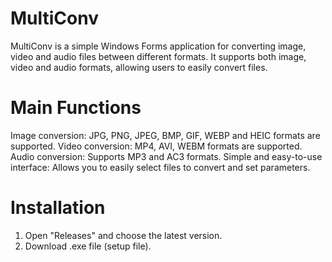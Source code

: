 # MultiConv
MultiConv is a simple Windows Forms application for converting image, video and audio files between different formats.
It supports both image, video and audio formats, allowing users to easily convert files.
# Main Functions
Image conversion: JPG, PNG, JPEG, BMP, GIF, WEBP and HEIC formats are supported.
Video conversion: MP4, AVI, WEBM formats are supported.
Audio conversion: Supports MP3 and AC3 formats.
Simple and easy-to-use interface: Allows you to easily select files to convert and set parameters.
# Installation
1. Open "Releases" and choose the latest version.
2. Download .exe file (setup file).
